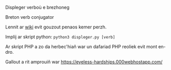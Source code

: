 
Displeger verboù e brezhoneg

Breton verb conjugator

Lennit ar [wiki](https://github.com/Drouizig/displeger-verbou/wiki) evit gouzout penaos kemer perzh.

Implij ar skript python:
`python3 displeger.py [verb]`

Ar skript PHP a zo da herbec'hiañ war un dafariad PHP reoliek evit mont en-dro.

Gallout a rit amprouiñ war https://eyeless-hardships.000webhostapp.com/
